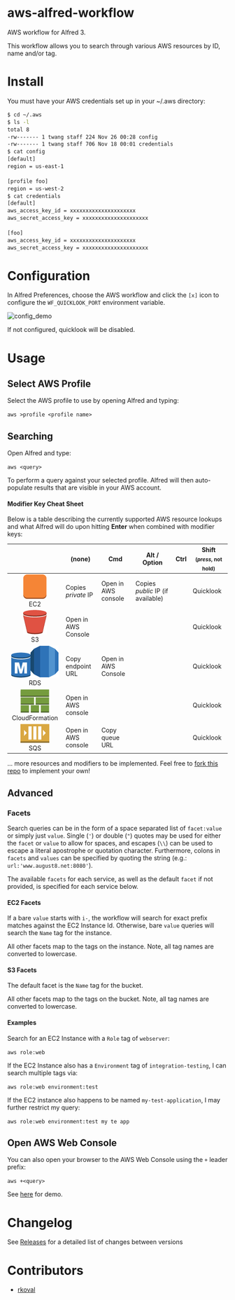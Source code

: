 aws-alfred-workflow
===================

AWS workflow for Alfred 3.

This workflow allows you to search through various AWS resources by ID, name and/or tag.

Install
=======

You must have your AWS credentials set up in your ~/.aws directory:

```bash
$ cd ~/.aws
$ ls -l
total 8
-rw------- 1 twang staff 224 Nov 26 00:28 config
-rw------- 1 twang staff 706 Nov 18 00:01 credentials
$ cat config
[default]
region = us-east-1

[profile foo]
region = us-west-2
$ cat credentials
[default]
aws_access_key_id = xxxxxxxxxxxxxxxxxxxxx
aws_secret_access_key = xxxxxxxxxxxxxxxxxxxxx

[foo]
aws_access_key_id = xxxxxxxxxxxxxxxxxxxxx
aws_secret_access_key = xxxxxxxxxxxxxxxxxxxxx
```

Configuration
=============
In Alfred Preferences, choose the AWS workflow and click the `[x]` icon to
configure the `WF_QUICKLOOK_PORT` environment variable.

![config_demo](https://raw.githubusercontent.com/twang817/aws-alfred-workflow/master/docs/config_env.png)

If not configured, quicklook will be disabled.

Usage
=====

Select AWS Profile
------------------
Select the AWS profile to use by opening Alfred and typing:

`aws >profile <profile name>`


## Searching
Open Alfred and type:

`aws <query>`

To perform a query against your selected profile. Alfred will then auto-populate results that are visible in your AWS account.


#### Modifier Key Cheat Sheet
Below is a table describing the currently supported AWS resource lookups and what Alfred will do upon hitting **Enter** when combined with modifier keys:

|                                                             | (none)              | Cmd                 | Alt / Option                      | Ctrl | Shift <sub>(_press_, not hold)</sub> |
| :---:                                                       | ---                 | ---                 | ---                               | ---  | ---                                  |
| ![](icons/ec2_instance.png)<br/>EC2                         | Copies _private_ IP | Open in AWS console | Copies _public_ IP (if available) |      | Quicklook                            |
| ![](icons/s3_bucket.png)<br/>S3                             | Open in AWS Console |                     |                                   |      | Quicklook                            |
| ![](icons/db_instance.png)![](icons/db_cluster.png)<br/>RDS | Copy endpoint URL   | Open in AWS Console |                                   |      | Quicklook                            |
| ![](icons/cfn_stack.png)CloudFormation                      | Open in AWS console |                     |                                   |      | Quicklook                            |
| ![](icons/sqs_queue.png)<br/>SQS                            | Open in AWS console | Copy queue URL      |                                   |      | Quicklook                            |

... more resources and modifiers to be implemented. Feel free to [fork this repo](#fork-destination-box) to implement your own!


## Advanced
### Facets

Search queries can be in the form of a space separated list of `facet:value` or
simply just `value`.  Single (`'`) or double (`"`) quotes may be used for either
the `facet` or `value` to allow for spaces,  and escapes (`\\`) can be used to
escape a literal apostrophe or quotation character.  Furthermore, colons in
`facets` and `values` can be specified by quoting the string (e.g.:
`url:'www.august8.net:8080'`).

The available `facets` for each service, as well as the default `facet` if not provided, is specified for each service below.

#### EC2 Facets

If a bare `value` starts with `i-`, the workflow will search for exact prefix matches against the EC2 Instance Id.  Otherwise, bare `value` queries will search the `Name` tag for the instance.

All other facets map to the tags on the instance.  Note, all tag names are
converted to lowercase.

#### S3 Facets

The default facet is the `Name` tag for the bucket.

All other facets map to the tags on the bucket.  Note, all tag names are converted to lowercase.

#### Examples

Search for an EC2 Instance with a `Role` tag of `webserver`:

`aws role:web`

If the EC2 Instance also has a `Environment` tag of `integration-testing`,
I can search multiple tags via:

`aws role:web environment:test`

If the EC2 instance also happens to be named `my-test-application`, I may
further restrict my query:

`aws role:web environment:test my te app`

Open AWS Web Console
--------------------
You can also open your browser to the AWS Web Console using the `+` leader
prefix:

`aws +<query>`

See [here](https://github.com/rkoval/alfred-aws-console-services-workflow) for demo.

Changelog
=========
See [Releases](https://github.com/twang817/aws-alfred-workflow/releases) for a detailed list of changes between versions

Contributors
============
* [rkoval](https://github.com/rkoval)
